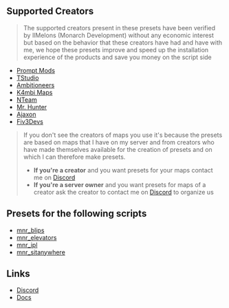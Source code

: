## Supported Creators
> The supported creators present in these presets have been verified by IlMelons (Monarch Development) without any economic interest but based on the behavior that these creators have had and have with me, we hope these presets improve and speed up the installation experience of the products and save you money on the script side

- [Prompt Mods](https://fivem.prompt-mods.com/)
- [TStudio](https://shop.tstudio3d.com/)
- [Ambitioneers](https://ambitioneers.tebex.io/)
- [K4mbi Maps](https://k4mb1maps.com/)
- [NTeam](https://nteamdev.tebex.io/)
- [Mr. Hunter](https://mrhunter.tebex.io/)
- [Ajaxon](https://ajaxon.tebex.io/)
- [Fiv3Devs](https://fiv3devs.tebex.io/)

> If you don't see the creators of maps you use it's because the presets are based on maps that I have on my server and from creators who have made themselves available for the creation of presets and on which I can therefore make presets.
> - **If you're a creator** and you want presets for your maps contact me on [Discord](https://discord.gg/WKtk65yBC6)
> - **If you're a server owner** and you want presets for maps of a creator ask the creator to contact me on [Discord](https://discord.gg/WKtk65yBC6) to organize us

## Presets for the following scripts
- [mnr_blips](https://github.com/Monarch-Development/mnr_blips)
- [mnr_elevators](https://github.com/Monarch-Development/mnr_elevators)
- [mnr_ipl](https://github.com/Monarch-Development/mnr_ipl)
- [mnr_sitanywhere](https://github.com/Monarch-Development/mnr_sitanywhere)

## Links
- [Discord](https://discord.gg/WKtk65yBC6)
- [Docs](https://monarch-development.pages.dev/docs/monarch-resources/presets)